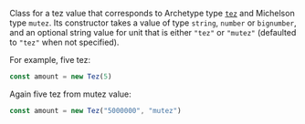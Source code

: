 Class for a tez value that corresponds to Archetype type [`tez`](/docs/reference/types#tez) and Michelson type `mutez`. Its constructor takes a value of type `string`, `number` or `bignumber`, and an optional string value for unit that is either `"tez"` or `"mutez"` (defaulted to `"tez"` when not specified).

For example, five tez:
```ts
const amount = new Tez(5)
```

Again five tez from mutez value:
```ts
const amount = new Tez("5000000", "mutez")
```
